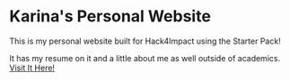 # Karina's Personal Website 
This is my personal website built for Hack4Impact using the Starter Pack!

It has my resume on it and a little about me as well outside of academics.
[Visit It Here!](https://karinaleee.io)